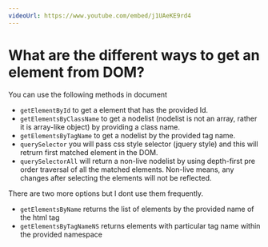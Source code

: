 ```yaml
---
videoUrl: https://www.youtube.com/embed/j1UAeKE9rd4
---
```


# What are the different ways to get an element from DOM?	

You can use the following methods in document

<v-clicks>

- `getElementById` to get a element that has the provided Id.
- `getElementsByClassName` to get a nodelist (nodelist is not an array, rather it is array-like object) by providing a class name.
- `getElementsByTagName` to get a nodelist by the provided tag name.
- `querySelector` you will pass css style selector (jquery style) and this will retrurn first matched element in the DOM.
- `querySelectorAll` will return a non-live nodelist by using depth-first pre order traversal of all the matched elements. Non-live means, any changes after selecting the elements will not be reflected.

</v-clicks>

<v-click>

There are two more options but I dont use them frequently.

</v-click>

<v-clicks>

- `getElementsByName` returns the list of elements by the provided name of the html tag
- `getElementsByTagNameNS` returns elements with particular tag name within the provided namespace

</v-clicks>
